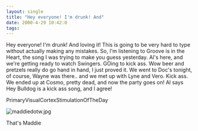 ```yaml
---
layout: single
title: "Hey everyone! I'm drunk! And"
date: 2000-4-29 10:42:0
tags: 
---
```


Hey everyone! I'm drunk! And loving it! This is going to be very hard to type without actually making any mistakes. So, I'm listening to Groove is in the Heart, the song I was trying to make you guess yesterday. Al's here, and we're getting ready to watch Swingers. GOing to kick ass. Wow beer and pretzels really do go hand in hand, I just proved it. We went to Doc's tonight, of course, Wayne was there.. and we met up with Lyne and Vero. Kick ass. We ended up at Cosmo, pretty dead, and now the party goes on! Al says Hey Bulldog is a kick ass song, and I agree!




PrimaryVisualCortexStimulationOfTheDay



![maddiedotw.jpg][1]






That's Maddie



   [1]: http://3.bp.blogspot.com/-vB6DGJqqZkM/Tn0P6BPuotI/AAAAAAAAALQ/HtRVaEsv8Kw/s1600/maddiedotw.jpg
